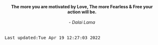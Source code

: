 
<div align="center"><b><span>The more you are motivated by Love, The more Fearless & Free your action will be.</span></b><br><br><i> - Dalai Lama</i></div>
<br><br><kbd>Last updated:Tue Apr 19 12:27:03 2022</kbd>